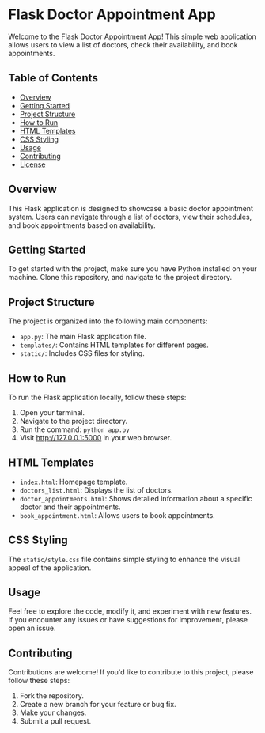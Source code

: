 # Flask Doctor Appointment App

Welcome to the Flask Doctor Appointment App! This simple web application allows users to view a list of doctors, check their availability, and book appointments.

## Table of Contents
- [Overview](#overview)
- [Getting Started](#getting-started)
- [Project Structure](#project-structure)
- [How to Run](#how-to-run)
- [HTML Templates](#html-templates)
- [CSS Styling](#css-styling)
- [Usage](#usage)
- [Contributing](#contributing)
- [License](#license)

## Overview
This Flask application is designed to showcase a basic doctor appointment system. Users can navigate through a list of doctors, view their schedules, and book appointments based on availability.

## Getting Started
To get started with the project, make sure you have Python installed on your machine. Clone this repository, and navigate to the project directory.

## Project Structure
The project is organized into the following main components:
- `app.py`: The main Flask application file.
- `templates/`: Contains HTML templates for different pages.
- `static/`: Includes CSS files for styling.

## How to Run
To run the Flask application locally, follow these steps:
1. Open your terminal.
2. Navigate to the project directory.
3. Run the command: `python app.py`
4. Visit http://127.0.0.1:5000 in your web browser.

## HTML Templates
- `index.html`: Homepage template.
- `doctors_list.html`: Displays the list of doctors.
- `doctor_appointments.html`: Shows detailed information about a specific doctor and their appointments.
- `book_appointment.html`: Allows users to book appointments.

## CSS Styling
The `static/style.css` file contains simple styling to enhance the visual appeal of the application.

## Usage
Feel free to explore the code, modify it, and experiment with new features. If you encounter any issues or have suggestions for improvement, please open an issue.

## Contributing
Contributions are welcome! If you'd like to contribute to this project, please follow these steps:
1. Fork the repository.
2. Create a new branch for your feature or bug fix.
3. Make your changes.
4. Submit a pull request.

